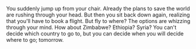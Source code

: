 You suddenly jump up from your chair. Already the plans to save the world are rushing through your head. But then you
sit back down again, realizing that you'll have to book a flight. But fly to where? The options are whizzing through your mind. How about Zimbabwe? Ethiopia? Syria? You can't decide which country to go to, but you can decide when you will decide where to go; tomorrow.
